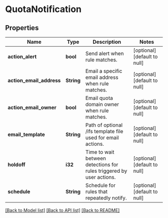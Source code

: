 # QuotaNotification

## Properties
Name | Type | Description | Notes
------------ | ------------- | ------------- | -------------
**action_alert** | **bool** | Send alert when rule matches. | [optional] [default to null]
**action_email_address** | **String** | Email a specific email address when rule matches. | [optional] [default to null]
**action_email_owner** | **bool** | Email quota domain owner when rule matches. | [optional] [default to null]
**email_template** | **String** | Path of optional /ifs template file used for email actions. | [optional] [default to null]
**holdoff** | **i32** | Time to wait between detections for rules triggered by user actions. | [optional] [default to null]
**schedule** | **String** | Schedule for rules that repeatedly notify. | [optional] [default to null]

[[Back to Model list]](../README.md#documentation-for-models) [[Back to API list]](../README.md#documentation-for-api-endpoints) [[Back to README]](../README.md)


